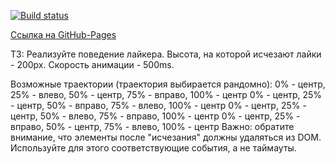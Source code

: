 [![Build status](https://ci.appveyor.com/api/projects/status/fjxspyuyon4dwfan?svg=true)](https://ci.appveyor.com/project/kiiyas/ahj-009-liker-widget)

[Ссылка на GitHub-Pages](https://kiiyas.github.io/AHJ-009_LIKER-WIDGET/)

ТЗ: Реализуйте поведение лайкера. Высота, на которой исчезают лайки - 200px.
Скорость анимации - 500ms.

Возможные траектории (траектория выбирается рандомно):
0% - центр, 25% - влево, 50% - центр, 75% - вправо, 100% - центр
0% - центр, 25% - центр, 50% - вправо, 75% - влево, 100% - центр
0% - центр, 25% - центр, 50% - влево, 75% - вправо, 100% - центр
0% - центр, 25% - вправо, 50% - центр, 75% - влево, 100% - центр
Важно: обратите внимание, что элементы после "исчезания" должны удаляться из DOM. Используйте для этого соответствующие события, а не таймауты.
